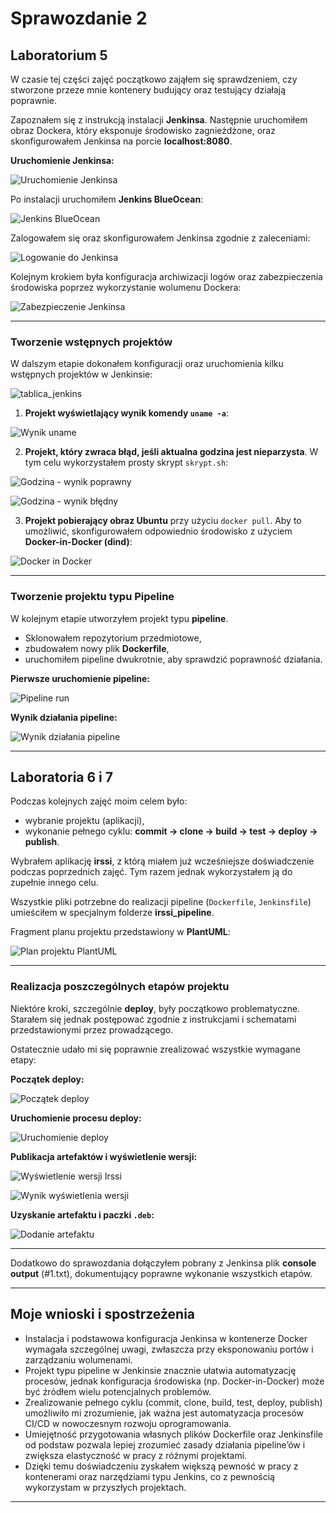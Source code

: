 # Sprawozdanie 2

## Laboratorium 5

W czasie tej części zajęć początkowo zająłem się sprawdzeniem, czy stworzone przeze mnie kontenery budujący oraz testujący działają poprawnie.

Zapoznałem się z instrukcją instalacji **Jenkinsa**. Następnie uruchomiłem obraz Dockera, który eksponuje środowisko zagnieżdżone, oraz skonfigurowałem Jenkinsa na porcie **localhost:8080**.

**Uruchomienie Jenkinsa:**

![Uruchomienie Jenkinsa](do_uruchomienia_jenkinsa_lab5.jpg)

Po instalacji uruchomiłem **Jenkins BlueOcean**:

![Jenkins BlueOcean](jenkins_blueocean_lab5.jpg)

Zalogowałem się oraz skonfigurowałem Jenkinsa zgodnie z zaleceniami:

![Logowanie do Jenkinsa](logowanie_jenkins_lab5.jpg)

Kolejnym krokiem była konfiguracja archiwizacji logów oraz zabezpieczenia środowiska poprzez wykorzystanie wolumenu Dockera:

![Zabezpieczenie Jenkinsa](wolumen_zabezpieczenie_jenkinsa_lab5.jpg)

---

### Tworzenie wstępnych projektów

W dalszym etapie dokonałem konfiguracji oraz uruchomienia kilku wstępnych projektów w Jenkinsie:

![tablica_jenkins](tablica_jenkins.jpg)

1. **Projekt wyświetlający wynik komendy `uname -a`**:

![Wynik uname](uname_a_lab5.jpg)

2. **Projekt, który zwraca błąd, jeśli aktualna godzina jest nieparzysta**. W tym celu wykorzystałem prosty skrypt `skrypt.sh`:

![Godzina - wynik poprawny](godzina_lab5.jpg)

![Godzina - wynik błędny](godzina_blad_lab5.jpg)

3. **Projekt pobierający obraz Ubuntu** przy użyciu `docker pull`. Aby to umożliwić, skonfigurowałem odpowiednio środowisko z użyciem **Docker-in-Docker (dind)**:

![Docker in Docker](jenkins_dind_lab5.jpg)

---

### Tworzenie projektu typu Pipeline

W kolejnym etapie utworzyłem projekt typu **pipeline**.

- Sklonowałem repozytorium przedmiotowe,
- zbudowałem nowy plik **Dockerfile**,
- uruchomiłem pipeline dwukrotnie, aby sprawdzić poprawność działania.

**Pierwsze uruchomienie pipeline:**

![Pipeline run](pipeline_docker_run1_lab5.jpg)

**Wynik działania pipeline:**

![Wynik działania pipeline](pipeline-docker_output_lab5.jpg)

---

## Laboratoria 6 i 7

Podczas kolejnych zajęć moim celem było:

- wybranie projektu (aplikacji),
- wykonanie pełnego cyklu: **commit → clone → build → test → deploy → publish**.

Wybrałem aplikację **irssi**, z którą miałem już wcześniejsze doświadczenie podczas poprzednich zajęć. Tym razem jednak wykorzystałem ją do zupełnie innego celu.

Wszystkie pliki potrzebne do realizacji pipeline (`Dockerfile`, `Jenkinsfile`) umieściłem w specjalnym folderze **irssi_pipeline**.

Fragment planu projektu przedstawiony w **PlantUML**:

![Plan projektu PlantUML](plantuml.png)

---

### Realizacja poszczególnych etapów projektu

Niektóre kroki, szczególnie **deploy**, były początkowo problematyczne. Starałem się jednak postępować zgodnie z instrukcjami i schematami przedstawionymi przez prowadzącego.

Ostatecznie udało mi się poprawnie zrealizować wszystkie wymagane etapy:

**Początek deploy:**

![Początek deploy](poczatek_deploy_lab6.jpg)

**Uruchomienie procesu deploy:**

![Uruchomienie deploy](uruchamianie_deploy_lab6.jpg)

**Publikacja artefaktów i wyświetlenie wersji:**

![Wyświetlenie wersji Irssi](wersja_irssi_lab6.jpg)

![Wynik wyświetlenia wersji](wyswietlenie_wersji_lab6.jpg)

**Uzyskanie artefaktu i paczki `.deb`:**

![Dodanie artefaktu](dodanie_artefaktu_lab7.jpg)

---

Dodatkowo do sprawozdania dołączyłem pobrany z Jenkinsa plik **console output** (#1.txt), dokumentujący poprawne wykonanie wszystkich etapów.

---

## Moje wnioski i spostrzeżenia

- Instalacja i podstawowa konfiguracja Jenkinsa w kontenerze Docker wymagała szczególnej uwagi, zwłaszcza przy eksponowaniu portów i zarządzaniu wolumenami.
- Projekt typu pipeline w Jenkinsie znacznie ułatwia automatyzację procesów, jednak konfiguracja środowiska (np. Docker-in-Docker) może być źródłem wielu potencjalnych problemów.
- Zrealizowanie pełnego cyklu (commit, clone, build, test, deploy, publish) umożliwiło mi zrozumienie, jak ważna jest automatyzacja procesów CI/CD w nowoczesnym rozwoju oprogramowania.
- Umiejętność przygotowania własnych plików Dockerfile oraz Jenkinsfile od podstaw pozwala lepiej zrozumieć zasady działania pipeline’ów i zwiększa elastyczność w pracy z różnymi projektami.
- Dzięki temu doświadczeniu zyskałem większą pewność w pracy z kontenerami oraz narzędziami typu Jenkins, co z pewnością wykorzystam w przyszłych projektach.

---

